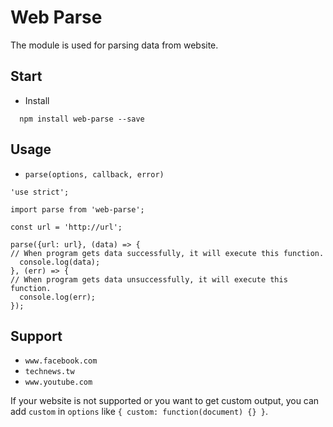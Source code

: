 # Web Parse 

The module is used for parsing data from website.

## Start

- Install

```
  npm install web-parse --save
```

## Usage

- `parse(options, callback, error)`

```
'use strict';

import parse from 'web-parse';

const url = 'http://url';

parse({url: url}, (data) => {
// When program gets data successfully, it will execute this function.
  console.log(data);
}, (err) => {
// When program gets data unsuccessfully, it will execute this function.
  console.log(err);
});
```

## Support

- `www.facebook.com`
- `technews.tw`
- `www.youtube.com`

If your website is not supported or you want to get custom output, you can add `custom` in `options` like `{ custom: function(document) {} }`.
